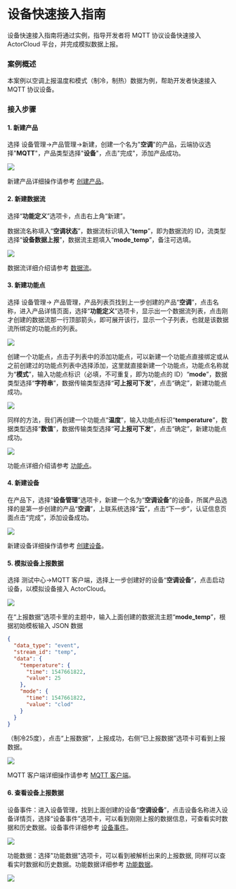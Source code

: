 # 设备快速接入指南

设备快速接入指南将通过实例，指导开发者将 MQTT 协议设备快速接入 ActorCloud 平台，并完成模拟数据上报。


### 案例概述

本案例以空调上报温度和模式（制冷，制热）数据为例，帮助开发者快速接入 MQTT 协议设备。

### 接入步骤

#### 1. 新建产品

   选择 设备管理->产品管理->新建，创建一个名为"**空调**"的产品，云端协议选择"**MQTT**"，产品类型选择"**设备**"，点击"完成"，添加产品成功。

   ![](_assets/example_product_create.png)

   新建产品详细操作请参考 [创建产品](/products/product_create.md)。

#### 2. 新建数据流

   选择“**功能定义**”选项卡，点击右上角“新建”。

   数据流名称填入“**空调状态**”，数据流标识填入“**temp**”，即为数据流的 ID，流类型选择“**设备数据上报**”，数据流主题填入“**mode_temp**”，备注可选填。

   ![](_assets/example_stream_create.png)

   数据流详细介绍请参考 [数据流](/products/product.md#数据流)。

#### 3. 新建功能点

   选择 设备管理-> 产品管理，产品列表页找到上一步创建的产品“**空调**”，点击名称，进入产品详情页面，选择“**功能定义**”选项卡，显示出一个数据流列表，点击刚才创建的数据流那一行顶部箭头，即可展开该行，显示一个子列表，也就是该数据流所绑定的功能点的列表。

   ![](_assets/example_datapoint_create_1.png)

   创建一个功能点，点击子列表中的添加功能点，可以新建一个功能点直接绑定或从之前创建过的功能点列表中选择添加，这里就直接新建一个功能点，功能点名称就为“**模式**”，输入功能点标识（必填，不可重复，即为功能点的 ID）“**mode**”，数据类型选择“**字符串**”，数据传输类型选择“**可上报可下发**”，点击“确定”，新建功能点成功。

   ![](_assets/example_datapoint_create_2.png)

   同样的方法，我们再创建一个功能点“**温度**”，输入功能点标识“**temperature**”，数据类型选择“**数值**”，数据传输类型选择“**可上报可下发**”，点击“确定”，新建功能点成功。

   ![](_assets/example_datapoint_create_3.png)

   功能点详细介绍请参考 [功能点](/products/product.md#功能点)。

#### 4. 新建设备

   在产品下，选择“**设备管理**”选项卡，新建一个名为“**空调设备**”的设备，所属产品选择的是第一步创建的产品“**空调**”，上联系统选择“**云**”，点击“下一步”，认证信息页面点击“完成”，添加设备成功。

   ![](_assets/example_device_create.png)

   新建设备详细操作请参考 [创建设备](/device/device_create.md)。

#### 5. 模拟设备上报数据

   选择 测试中心->MQTT 客户端，选择上一步创建好的设备“**空调设备**”，点击启动设备，以模拟设备接入 ActorCloud。

   ![](_assets/example_mqtt_run.png)

   在“上报数据”选项卡里的主题中，输入上面创建的数据流主题“**mode_temp**”，根据初始模板输入 JSON 数据

  ```json
  {
    "data_type": "event",
    "stream_id": "temp",
    "data": {
      "temperature": {
        "time": 1547661822,
        "value": 25
      },
      "mode": {
        "time": 1547661822,
        "value": "clod"
      }
    }
  }
  ```

  （制冷25度），点击“上报数据”，上报成功，右侧“已上报数据”选项卡可看到上报数据。

   ![](_assets/example_mqtt_report.png)

   MQTT 客户端详细操作请参考 [MQTT 客户端](/test_center/mqtt.md#mqtt-客户端)。

#### 6. 查看设备上报数据

   设备事件：进入设备管理，找到上面创建的设备“**空调设备**”，点击设备名称进入设备详情页，选择“设备事件”选项卡，可以看到刚刚上报的数据信息，可查看实时数据和历史数据。设备事件详细参考 [设备事件](/device/device.html#设备事件)。

   ![](_assets/example_device_event.png)

   功能数据：选择"功能数据"选项卡，可以看到被解析出来的上报数据, 同样可以查看实时数据和历史数据。功能数据详细参考 [功能数据](/device/device.html#功能数据)。

   ![](_assets/example_device_data.png)
